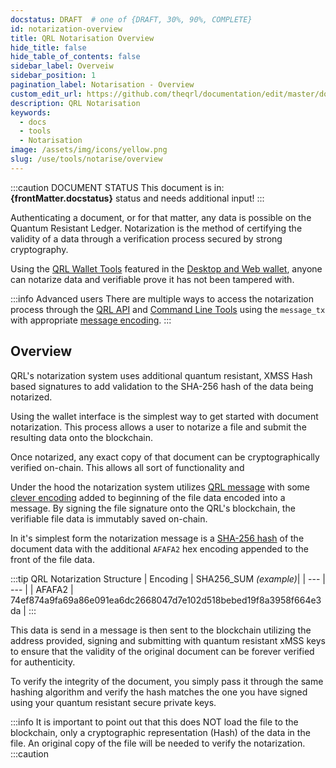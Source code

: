 ```yaml
---
docstatus: DRAFT  # one of {DRAFT, 30%, 90%, COMPLETE}
id: notarization-overview
title: QRL Notarisation Overview
hide_title: false
hide_table_of_contents: false
sidebar_label: Overveiw
sidebar_position: 1
pagination_label: Notarisation - Overview
custom_edit_url: https://github.com/theqrl/documentation/edit/master/docs/basics/what-is-qrl.md
description: QRL Notarisation
keywords:
  - docs
  - tools
  - Notarisation
image: /assets/img/icons/yellow.png
slug: /use/tools/notarise/overview
---
```



:::caution DOCUMENT STATUS 
<span>This document is in: <b>{frontMatter.docstatus}</b> status and needs additional input!</span>
:::


Authenticating a document, or for that matter, any data is possible on the Quantum Resistant Ledger. Notarization is the method of certifying the validity of a data through a verification process secured by strong cryptography. 


Using the [QRL Wallet Tools](#) featured in the [Desktop and Web wallet](/use/wallet), anyone can notarize data and verifiable prove it has not been tampered with. 

:::info Advanced users
There are multiple ways to access the notarization process through the [QRL API](/api) and [Command Line Tools](/build/node-cli) using the `message_tx` with appropriate [message encoding](/build/messages/message-tx-encoding).
:::

## Overview

QRL's notarization system uses additional quantum resistant, XMSS Hash based signatures to add validation to the SHA-256 hash of the data being notarized. 

Using the wallet interface is the simplest way to get started with document notarization. This process allows a user to notarize a file and submit the resulting data onto the blockchain. 

Once notarized, any exact copy of that document can be cryptographically verified on-chain. This allows all sort of functionality and  














Under the hood the notarization system utilizes [QRL message](/use/tools/messages) with some [clever encoding](/build/messages/message-tx-encoding) added to beginning of the file data encoded into a message. By signing the file signature onto the QRL's blockchain, the verifiable file data is immutably saved on-chain.

In it's simplest form the notarization message is a [SHA-256 hash](https://en.wikipedia.org/wiki/SHA-2) of the document data with the additional `AFAFA2` hex encoding appended to the front of the file data.

:::tip QRL Notarization Structure
| Encoding | SHA256_SUM *(example)*|
| --- | --- |
| AFAFA2 | 74ef874a9fa69a86e091ea6dc2668047d7e102d518bebed19f8a3958f664e3da |
:::

This data is send in a message is then sent to the blockchain utilizing the address provided, signing and submitting with quantum resistant xMSS keys to ensure that the validity of the original document can be forever verified for authenticity.

To verify the integrity of the document, you simply pass it through the same hashing algorithm and verify the hash matches the one you have signed using your quantum resistant secure private keys.


:::info
It is important to point out that this does NOT load the file to the blockchain, only a cryptographic representation (Hash) of the data in the file. An original copy of the file will be needed to verify the notarization.
:::caution

